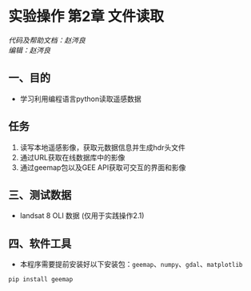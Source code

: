 # 实验操作 第2章 文件读取
*代码及帮助文档：赵涔良<br> 编辑：赵涔良*
## 一、目的
* 学习利用编程语言python读取遥感数据
## 任务
1. 读写本地遥感影像，获取元数据信息并生成hdr头文件
2. 通过URL获取在线数据库中的影像
3. 通过geemap包以及GEE API获取可交互的界面和影像
## 三、测试数据
* landsat 8 OLI 数据 (仅用于实践操作2.1)
## 四、软件工具
* 本程序需要提前安装好以下安装包：`geemap`、`numpy`、`gdal`、`matplotlib`
```python
pip install geemap
```

